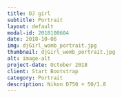 ```yaml
---
title: DJ girl
subtitle: Portrait
layout: default
modal-id: 2018100604
date: 2018-10-06
img: djGirl_womb_portrait.jpg
thumbnail: djGirl_womb_portrait.jpg
alt: image-alt
project-date: October 2018
client: Start Bootstrap
category: Portrait
description: Nikon D750 + 50/1.8
---
```

